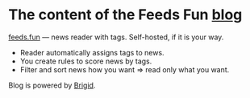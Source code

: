 
# The content of the Feeds Fun [blog](https://blog.feeds.fun)

[feeds.fun](https://feeds.fun) — news reader with tags. Self-hosted, if it is your way.

- Reader automatically assigns tags to news.
- You create rules to score news by tags.
- Filter and sort news how you want  ⇒ read only what you want.

Blog is powered by [Brigid](https://github.com/Tiendil/brigid).
